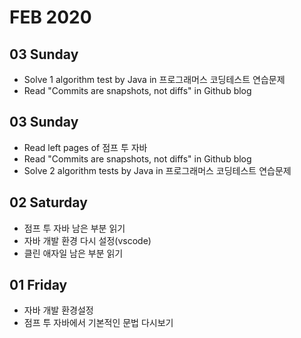 # FEB 2020

## 03 Sunday
  - Solve 1 algorithm test by Java in 프로그래머스 코딩테스트 연습문제
  - Read "Commits are snapshots, not diffs" in Github blog

## 03 Sunday
  - Read left pages of 점프 투 자바
  - Read "Commits are snapshots, not diffs" in Github blog
  - Solve 2 algorithm tests by Java in 프로그래머스 코딩테스트 연습문제

## 02 Saturday
  - 점프 투 자바 남은 부분 읽기
  - 자바 개발 환경 다시 설정(vscode) 
  - 클린 애자일 남은 부분 읽기

## 01 Friday
  - 자바 개발 환경설정
  - 점프 투 자바에서 기본적인 문법 다시보기
